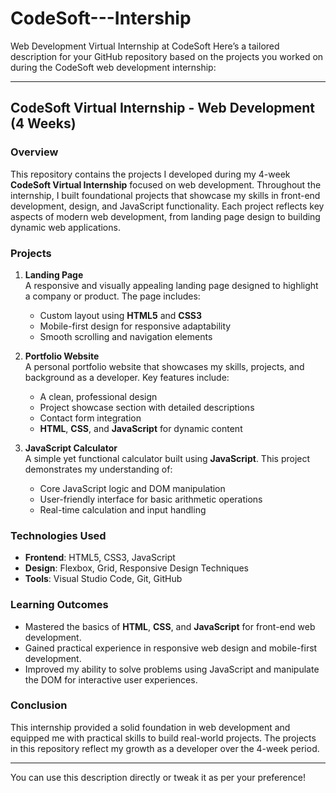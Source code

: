 # CodeSoft---Intership
Web Development Virtual  Internship at CodeSoft
Here’s a tailored description for your GitHub repository based on the projects you worked on during the CodeSoft web development internship:

---

## CodeSoft Virtual Internship - Web Development (4 Weeks)

### Overview
This repository contains the projects I developed during my 4-week **CodeSoft Virtual Internship** focused on web development. Throughout the internship, I built foundational projects that showcase my skills in front-end development, design, and JavaScript functionality. Each project reflects key aspects of modern web development, from landing page design to building dynamic web applications.

### Projects

1. **Landing Page**  
   A responsive and visually appealing landing page designed to highlight a company or product. The page includes:
   - Custom layout using **HTML5** and **CSS3**
   - Mobile-first design for responsive adaptability
   - Smooth scrolling and navigation elements

2. **Portfolio Website**  
   A personal portfolio website that showcases my skills, projects, and background as a developer. Key features include:
   - A clean, professional design
   - Project showcase section with detailed descriptions
   - Contact form integration
   - **HTML**, **CSS**, and **JavaScript** for dynamic content

3. **JavaScript Calculator**  
   A simple yet functional calculator built using **JavaScript**. This project demonstrates my understanding of:
   - Core JavaScript logic and DOM manipulation
   - User-friendly interface for basic arithmetic operations
   - Real-time calculation and input handling

### Technologies Used
- **Frontend**: HTML5, CSS3, JavaScript
- **Design**: Flexbox, Grid, Responsive Design Techniques
- **Tools**: Visual Studio Code, Git, GitHub

### Learning Outcomes
- Mastered the basics of **HTML**, **CSS**, and **JavaScript** for front-end web development.
- Gained practical experience in responsive web design and mobile-first development.
- Improved my ability to solve problems using JavaScript and manipulate the DOM for interactive user experiences.

### Conclusion
This internship provided a solid foundation in web development and equipped me with practical skills to build real-world projects. The projects in this repository reflect my growth as a developer over the 4-week period.

---

You can use this description directly or tweak it as per your preference!
